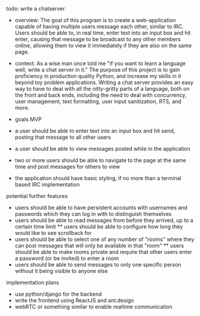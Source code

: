 todo: write a chatserver

* overview:
The goal of this program is to create a web-application capable of having multiple users message each other, similar to IRC. Users should be able to, in real time, enter text into an input box and hit enter, causing that message to be broadcast to any other members online, allowing them to view it immediately if they are also on the same page.

* context:
As a wise man once told me "if you want to learn a language well, write a chat server in it." The purpose of this project is to gain proficiency in production quality Python, and increase my skills in it beyond toy problem applications. Writing a chat server provides an easy way to have to deal with all the nitty-gritty parts of a language, both on the front and back ends, including the need to deal with concurrency, user management, text formatting, user input sanitization, RTS, and more.

* goals
MVP
* a user should be able to enter text into an input box and hit send, posting that message to all other users
* a user should be able to view messages posted while in the application
* two or more users should be able to navigate to the page at the same time and post messages for others to view
* the application should have basic styling, if no more than a terminal based IRC implementation

potential further features
* users should be able to have persistent accounts with usernames and passwords which they can log in with to distinguish themselves
* users should be able to read messages from before they arrived, up to a certain time limit
** users should be able to configure how long they would like to see scrollback for
* users should be able to select one of any number of "rooms" where they can post messages that will only be available in that "room"
** users should be able to make rooms private and require that other users enter a password (or be invited) to enter a room
* users should be able to send messages to only one specific person without it being visible to anyone else

implementation plans
* use python/django for the backend
* write the frontend using ReactJS and ant.design
* webRTC or something similar to enable realtime communication
